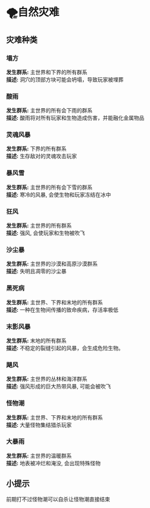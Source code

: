 # 🌪️自然灾难

## 灾难种类

### 塌方

**发生群系:** 主世界和下界的所有群系\
**描述:** 洞穴的顶部方块可能会坍塌，导致玩家被埋葬

### 酸雨

**发生群系:** 主世界的所有会下雨的群系\
**描述:** 酸雨将对所有玩家和生物造成伤害，并能融化金属物品

### 灵魂风暴

**发生群系:** 下界的所有群系\
**描述:** 生存敌对的灵魂攻击玩家

### 暴风雪

**发生群系:** 主世界的所有会下雪的群系\
**描述:** 寒冷的风暴, 会使生物和玩家冻结在冰中

### 狂风

**发生群系:** 主世界的所有群系\
**描述:** 强风, 会使玩家和生物被吹飞

### 沙尘暴

**发生群系:** 主世界的沙漠和高原沙漠群系\
**描述:** 失明且凋零的沙尘暴

### 黑死病

**发生群系:** 主世界、下界和末地的所有群系\
**描述:** 一种在生物间传播的致命疾病，存活率极低

### 末影风暴

**发生群系:** 末地的所有群系\
**描述:** 不稳定的裂缝引起的风暴，会生成危险生物。

### 飓风

**发生群系:** 主世界的丛林和海洋群系\
**描述:** 强风形成的巨大热带风暴, 可能会被吹飞

### 怪物潮

**发生群系:** 主世界、下界和末地的所有群系\
**描述:** 大量怪物集结猎杀玩家

### 大暴雨

**发生群系:** 主世界的温暖群系\
**描述:** 地表被冲烂和淹没, 会出现特殊怪物



## 小提示

前期打不过怪物潮可以自杀让怪物潮直接结束
